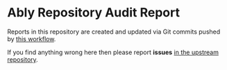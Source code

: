 # Ably Repository Audit Report

Reports in this repository are created and updated via Git commits pushed by
[this workflow](https://github.com/ably/repository-audit/blob/main/.github/workflows/run.yml).

If you find anything wrong here then please report **issues**
[in the upstream repository](https://github.com/ably/repository-audit/issues).
